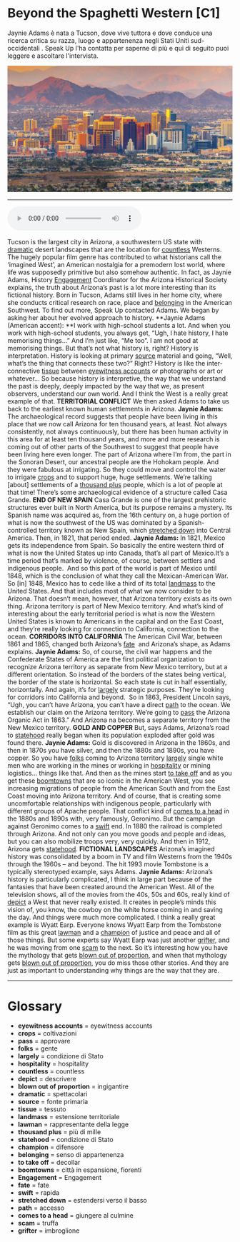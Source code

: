 # Beyond the Spaghetti Western   [C1]

Jaynie Adams è nata a Tucson, dove vive tuttora e dove conduce una ricerca critica su razza, luogo e appartenenza negli Stati Uniti sud-occidentali . Speak Up l'ha contatta per saperne di più e qui di seguito puoi leggere e ascoltare l'intervista.

![](Beyond%20the%20Spaghetti%20Western.jpg)

--------------

<div>
<audio controls autoplay>
    <source src="https://raw.githubusercontent.com/dartie/knowledge-base/main/English/SpeakUp/2023-06/Beyond%20the%20Spaghetti%20Western.mp3" type="audio/mpeg">
</audio>
</div>


Tucson is the largest city in Arizona, a southwestern US state with [dramatic](## "spettacolari") desert landscapes that are the location for [countless](## "countless") Westerns. The hugely popular film genre has contributed to what historians call the ‘imagined West’, an American nostalgia for a premodern lost world, where life was supposedly primitive but also somehow authentic. In fact, as Jaynie Adams, History [Engagement](## "Engagement") Coordinator for the Arizona Historical Society explains, the truth about Arizona’s past is a lot more interesting than its fictional history. Born in Tucson, Adams still lives in her home city, where she conducts critical research on race, place and [belonging](## "senso di appartenenza") in the American Southwest. To find out more, Speak Up contacted Adams. We began by asking her about her evolved approach to history.
**Jaynie Adams (American accent): **I work with high-school students a lot. And when you work with high-school students, you always get, “Ugh, I hate history, I hate memorising things...” And I’m just like, “Me too”. I am not good at memorising things. But that’s not what history is, right? History is interpretation. History is looking at primary [source](## "fonte primaria") material and going, “Well, what’s the thing that connects these two?” Right? History is like the inter-connective [tissue](## "tessuto") between [eyewitness accounts](## "eyewitness accounts") or photographs or art or whatever... So because history is interpretive, the way that we understand the past is deeply, deeply impacted by the way that we, as present observers, understand our own world. And I think the West is a really great example of that.
**TERRITORIAL CONFLICT**
We then asked Adams to take us back to the earliest known human settlements in Arizona.
**Jaynie Adams:** The archaeological record suggests that people have been living in this place that we now call Arizona for ten thousand years, at least. Not always consistently, not always continuously, but there has been human activity in this area for at least ten thousand years, and more and more research is coming out of other parts of the Southwest to suggest that people have been living here even longer. The part of Arizona where I’m from, the part in the Sonoran Desert, our ancestral people are the Hohokam people. And they were fabulous at irrigating. So they could move and control the water to irrigate [crops](## "coltivazioni") and to support huge, huge settlements. We’re talking [about] settlements of a [thousand plus](## "più di mille") people, which is a lot of people at that time!
There’s some archaeological evidence of a structure called Casa Grande.
**END OF NEW SPAIN**
Casa Grande is one of the largest prehistoric structures ever built in North America, but its purpose remains a mystery. Its Spanish name was acquired as, from the 16th century on, a huge portion of what is now the southwest of the US was dominated by a Spanish-controlled territory known as New Spain, which [stretched down](## "estendersi verso il basso") into Central America. Then, in 1821, that period ended.
**Jaynie Adams:** In 1821, Mexico gets its independence from Spain. So basically the entire western third of what is now the United States up into Canada, that’s all part of Mexico.It’s a time period that’s marked by violence, of course, between settlers and indigenous people.  And so this part of the world is part of Mexico until 1848, which is the conclusion of what they call the Mexican-American War. So [in] 1848, Mexico has to cede like a third of its total [landmass](## "estensione territoriale") to the United States. And that includes most of what we now consider to be Arizona. That doesn’t mean, however, that Arizona territory exists as its own thing. Arizona territory is part of New Mexico territory. And what’s kind of interesting about the early territorial period is what is now the Western United States is known to Americans in the capital and on the East Coast, and they’re really looking for connection to California, connection to the ocean.
**CORRIDORS INTO CALIFORNIA**
The American Civil War, between 1861 and 1865, changed both Arizona’s [fate](## "fate")  and Arizona’s shape, as Adams explains.
**Jaynie Adams:** So, of course, the civil war happens and the Confederate States of America are the first political organization to recognize Arizona territory as separate from New Mexico territory, but at a different orientation. So instead of the borders of the states being vertical, the border of the state is horizontal. So each state is cut in half essentially, horizontally. And again, it’s for [largely](## "condizione di Stato") strategic purposes. They’re looking for corridors into California and beyond.  So in 1863, President Lincoln says, “Ugh, you can’t have Arizona, you can’t have a direct [path](## "accesso") to the ocean. We establish our claim on the Arizona territory. We’re going to [pass](## "approvare") the Arizona Organic Act in 1863.” And Arizona na becomes a separate territory from the New Mexico territory.
**GOLD AND COPPER**
But, says Adams, Arizona’s road to [statehood](## "condizione di Stato") really began when its population exploded after gold was found there.
**Jaynie Adams:** Gold is discovered in Arizona in the 1860s, and then in 1870s you have silver, and then the 1880s and 1890s, you have copper. So you have [folks](## "gente") coming to Arizona territory [largely](## "condizione di Stato") single white men who are working in the mines or working in [hospitality](## "hospitality") or mining logistics... things like that. And then as the mines start [to take off](## "decollar") and as you get these [boomtowns](## "città in espansione, fiorenti") that are so iconic in the American West, you see increasing migrations of people from the American South and from the East Coast moving into Arizona territory. And of course, that is creating some uncomfortable relationships with indigenous people, particularly with different groups of Apache people. That conflict kind of [comes to a head](## "giungere al culmine") in the 1880s and 1890s with, very famously, Geronimo. But the campaign against Geronimo comes to a [swift](## "rapida") end. In 1880 the railroad is completed through Arizona. And not only can you move goods and people and ideas, but you can also mobilize troops very, very quickly. And then in 1912, Arizona gets [statehood](## "condizione di Stato").
**FICTIONAL LANDSCAPES**
Arizona’s imagined history was consolidated by a boom in TV and film Westerns from the 1940s through the 1960s – and beyond. The hit 1993 movie Tombstone is a typically stereotyped example, says Adams.
**Jaynie Adams:** Arizona’s history is particularly complicated, I think in large part because of the fantasies that have been created around the American West. All of the television shows, all of the movies from the 40s, 50s and 60s, really kind of [depict](## "descrivere") a West that never really existed. It creates in people’s minds this vision of, you know, the cowboy on the white horse coming in and saving the day. And things were much more complicated. I think a really great example is Wyatt Earp. Everyone knows Wyatt Earp from the Tombstone film as this great [lawman](## "rappresentante della legge") and a [champion](## "difensore") of justice and peace and all of those things. But some experts say Wyatt Earp was just another [grifter](## "imbroglione"), and he was moving from one [scam](## "truffa") to the next. So it’s interesting how you have the mythology that gets [blown out of proportion](## "ingigantire"), and when that mythology gets [blown out of proportion](## "ingigantire"), you do miss those other stories. And they are just as important to understanding why things are the way that they are.

--------------

<div style = "display:block; clear:both; page-break-after:always;"></div>

# Glossary
* **eyewitness accounts** = eyewitness accounts
* **crops** = coltivazioni
* **pass** = approvare
* **folks** = gente
* **largely** = condizione di Stato
* **hospitality** = hospitality
* **countless** = countless
* **depict** = descrivere
* **blown out of proportion** = ingigantire
* **dramatic** = spettacolari
* **source** = fonte primaria
* **tissue** = tessuto
* **landmass** = estensione territoriale
* **lawman** = rappresentante della legge
* **thousand plus** = più di mille
* **statehood** = condizione di Stato
* **champion** = difensore
* **belonging** = senso di appartenenza
* **to take off** = decollar
* **boomtowns** = città in espansione, fiorenti
* **Engagement** = Engagement
* **fate** = fate
* **swift** = rapida
* **stretched down** = estendersi verso il basso
* **path** = accesso
* **comes to a head** = giungere al culmine
* **scam** = truffa
* **grifter** = imbroglione

